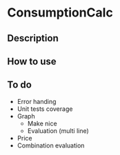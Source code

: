 # ConsumptionCalc
## Description
## How to use
## To do
* Error handing
* Unit tests coverage
* Graph
  * Make nice
  * Evaluation (multi line)
* Price
* Combination evaluation

